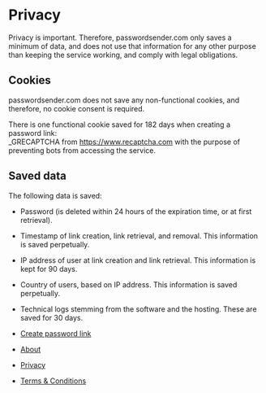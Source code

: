 Privacy
=======

Privacy is important. Therefore, passwordsender.com only saves a minimum of data, and does not use that information for any other purpose than keeping the service working, and comply with legal obligations.

Cookies
-------

passwordsender.com does not save any non-functional cookies, and therefore, no cookie consent is required.

There is one functional cookie saved for 182 days when creating a password link:  
\_GRECAPTCHA from https://www.recaptcha.com with the purpose of preventing bots from accessing the service.

Saved data
----------

The following data is saved:

* Password (is deleted within 24 hours of the expiration time, or at first retrieval).
* Timestamp of link creation, link retrieval, and removal. This information is saved perpetually.
* IP address of user at link creation and link retrieval. This information is kept for 90 days.
* Country of users, based on IP address. This information is saved perpetually.
* Technical logs stemming from the software and the hosting. These are saved for 30 days.

* [Create password link](https://passwordsender.com/)
* [About](https://passwordsender.com/about.html)
* [Privacy](https://passwordsender.com/privacy.html)
* [Terms & Conditions](https://passwordsender.com/terms.html)